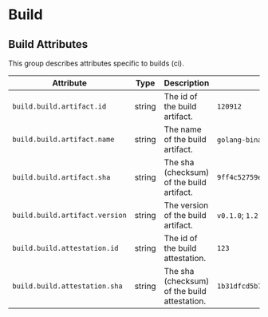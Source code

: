 <!--- Hugo front matter used to generate the website version of this page:
--->

<!-- NOTE: THIS FILE IS AUTOGENERATED. DO NOT EDIT BY HAND. -->
<!-- see templates/registry/markdown/attribute_namespace.md.j2 -->

# Build

## Build Attributes

This group describes attributes specific to builds (ci).

| Attribute                      | Type   | Description                                  | Examples                                                           | Stability                                                        |
| ------------------------------ | ------ | -------------------------------------------- | ------------------------------------------------------------------ | ---------------------------------------------------------------- |
| `build.build.artifact.id`      | string | The id of the build artifact.                | `120912`                                                           | ![Experimental](https://img.shields.io/badge/-experimental-blue) |
| `build.build.artifact.name`    | string | The name of the build artifact.              | `golang-binary-amd64-v0.1.0`; `docker-image-amd64-v0.1.0`          | ![Experimental](https://img.shields.io/badge/-experimental-blue) |
| `build.build.artifact.sha`     | string | The sha (checksum) of the build artifact.    | `9ff4c52759e2c4ac70b7d517bc7fcdc1cda631ca0045271ddd1b192544f8a3e9` | ![Experimental](https://img.shields.io/badge/-experimental-blue) |
| `build.build.artifact.version` | string | The version of the build artifact.           | `v0.1.0`; `1.2.1`; `122691-build`                                  | ![Experimental](https://img.shields.io/badge/-experimental-blue) |
| `build.build.attestation.id`   | string | The id of the build attestation.             | `123`                                                              | ![Experimental](https://img.shields.io/badge/-experimental-blue) |
| `build.build.attestation.sha`  | string | The sha (checksum) of the build attestation. | `1b31dfcd5b7f9267bf2ff47651df1cfb9147b9e4df1f335accf65b4cda498408` | ![Experimental](https://img.shields.io/badge/-experimental-blue) |
